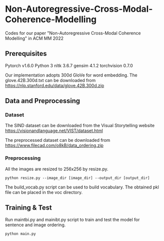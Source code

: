 # Non-Autoregressive-Cross-Modal-Coherence-Modelling
Codes for our paper "Non-Autoregressive Cross-Modal Coherence Modelling" in ACM MM 2022
## Prerequisites
Pytorch v1.6.0 
Python 3
nltk 3.6.7
gensim 4.1.2
torchvision 0.7.0

Our implementation adopts 300d GloVe for word embedding. 
The glove.42B.300d.txt can be downloaded from https://nlp.stanford.edu/data/glove.42B.300d.zip

## Data and Preprocessing
### Dataset
The SIND dataset can be downloaded from the Visual Storytelling website https://visionandlanguage.net/VIST/dataset.html

The preprocessed dataset can be downloaded from https://www.filecad.com/o8kB/data_ordering.zip

### Preprocessing
All the images are resized to 256x256 by resize.py. 

```
python resize.py --image_dir [image_dir] --output_dir [output_dir]
```

The build_vocab.py script can be used to build vocabulary.  The obtained pkl file can be placed in the voc directory.

## Training & Test
Run maintbi.py and mainibt.py script to train and test the model for sentence and image ordering. 

```
python main.py
```
